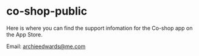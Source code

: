 # co-shop-public

Here is where you can find the support infomation for the Co-shop app on the App Store.

Email: archieedwards@me.com
